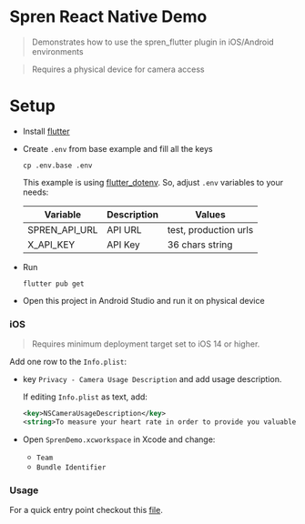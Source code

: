 # Spren React Native Demo

> Demonstrates how to use the spren_flutter plugin in iOS/Android environments

> Requires a physical device for camera access

# Setup

* Install [flutter](https://docs.flutter.dev/get-started/install)

* Create `.env` from base example and fill all the keys
    ```
    cp .env.base .env
    ```
  
  This example is using [flutter_dotenv](https://pub.dev/packages/flutter_dotenv). So, adjust `.env` variables to your needs:
  
  | Variable                | Description          | Values                                                          |
  | ----------------------- | -------------------- | --------------------------------------------------------------- |
  | SPREN_API_URL         | API URL          | test, production urls      |
  | X_API_KEY             | API Key          | 36 chars string            |

* Run  
  ```
  flutter pub get
  ```

* Open this project in Android Studio and run it on physical device
  
### iOS

> Requires minimum deployment target set to iOS 14 or higher.


Add one row to the `Info.plist`:

* key `Privacy - Camera Usage Description` and add usage description.

  If editing `Info.plist` as text, add:

  ```xml
  <key>NSCameraUsageDescription</key>
  <string>To measure your heart rate in order to provide you valuable insights.</string>
  ```

* Open `SprenDemo.xcworkspace` in Xcode and change:
  - `Team`
  - `Bundle Identifier`
### Usage

For a quick entry point checkout this [file](https://github.com/Elite-HRV/spren-vision-ios/tree/main/flutter/example/lib/route/camera/camera.dart).
